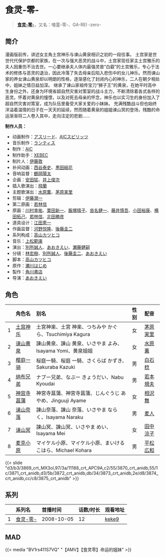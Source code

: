# 食灵-零-


> <u>**[食灵-零-](https://bgm.tv/subject/885)**</u>，又名：喰霊-零-、GA-REI -zero-

## 简介

漫画版前传，讲述女主角土宫神乐与谏山黄泉相识之初的一段往事。
土宫家是世世代代保护京都的家族，在一次与强大恶灵的战斗中，土宫家现任家主土宫雅乐的夫人因重伤不治去世。一心要继承夫人体内最强灵兽“白叡”的土宫雅乐，专心于法术的修炼与恶灵的退治，因此冷落了失去母亲后陷入悲伤中的女儿神乐。然而谏山家的养女谏山黄泉却以明朗的性格，逐渐感化了封闭内心的神乐，二人在朝夕相处中，姐妹之情日益加深。
继承了谏山家祖传宝刀“狮子王”的黄泉，在她平时高中生身份之外，还身为环境省超自然灾害对策室的战斗主力，不断清除着各式各样的恶灵。怀着对黄泉的憧憬，以及对死去母亲的怀念，神乐也以实习生的身份加入了超自然灾害对策室，成为队伍里备受大家关爱的小妹妹。
充满残酷战斗但也始终洋溢着温情的日子在一天天的延续，然而随着黄泉的姐姐谏山冥的登场，残酷的命运渐渐将二人卷入其中，走向注定的悲剧……

**制作人员：**
- 动画制作：[アスリード](https://bgm.tv/person/7083)、[AICスピリッツ](https://bgm.tv/person/29041)
- 音乐制作：[ランティス](https://bgm.tv/person/57)
- 制作：[AIC](https://bgm.tv/person/402)
- 制作助手：[XEBEC](https://bgm.tv/person/551)
- 制片人：[伊藤敦](https://bgm.tv/person/666)
- 补间动画：[西谷泰史](https://bgm.tv/person/23566)、[黒田結花](https://bgm.tv/person/14580)
- 音响监督：[鶴岡陽太](https://bgm.tv/person/29)
- 企画：[安田猛](https://bgm.tv/person/710)、[井上俊次](https://bgm.tv/person/963)
- 插入歌演出：[飛蘭](https://bgm.tv/person/5863)
- 主题歌演出：[水原薫](https://bgm.tv/person/5763)、[茅原実里](https://bgm.tv/person/4421)
- 剪辑：[伊藤潤一](https://bgm.tv/person/7328)
- 第二原画：[若林信](https://bgm.tv/person/12586)
- 原画：[川村幸祐](https://bgm.tv/person/8859)、[栗田新一](https://bgm.tv/person/12411)、[飯塚晴子](https://bgm.tv/person/3313)、[沓名健一](https://bgm.tv/person/12149)、[藤井慎吾](https://bgm.tv/person/12489)、[小田裕康](https://bgm.tv/person/12433)、[横田拓己](https://bgm.tv/person/13045)、[若林信](https://bgm.tv/person/12586)、[北田勝彦](https://bgm.tv/person/12610)
- 道具设计：[江田恵一](https://bgm.tv/person/3082)
- 作画监督：[河野悦隆](https://bgm.tv/person/1265)、[後藤圭二](https://bgm.tv/person/305)
- 系列构成：[高山カツヒコ](https://bgm.tv/person/907)
- 音乐：[上松範康](https://bgm.tv/person/3064)
- 演出：[別所誠人](https://bgm.tv/person/3702)、[あおきえい](https://bgm.tv/person/1828)、[瀬藤健嗣](https://bgm.tv/person/18097)
- 分镜：[林宏樹](https://bgm.tv/person/604)、[別所誠人](https://bgm.tv/person/3702)、[後藤圭二](https://bgm.tv/person/305)、[あおきえい](https://bgm.tv/person/1828)
- 脚本：[高山カツヒコ](https://bgm.tv/person/907)
- 原作：[瀬川はじめ](https://bgm.tv/person/7510)
- 製作：[角川書店](https://bgm.tv/person/518)
- 导演：[あおきえい](https://bgm.tv/person/1828)

## 角色

|     |   角色名   |   别名  | 性别 |  配音  |
|:--- |:------  |:----      |:---  |:--   |
| 1 | [土宫神乐](https://bgm.tv/character/3869) | 土宮神楽、土宮 神楽、つちみや かぐら、Tsuchimiya Kagura | 女 | [茅原実里](https://bgm.tv/person/4421) |
| 2 | [谏山黄泉](https://bgm.tv/character/11188) | 諫山黄泉、諫山 黄泉、いさやま よみ、Isayama Yomi、黄泉姐姐 | 女 | [水原薫](https://bgm.tv/person/5763) |
| 3 | [樱庭一骑](https://bgm.tv/character/3870) | 桜庭一騎、桜庭 一騎、さくらば かずき、Sakuraba Kazuki | 男 | [白石稔](https://bgm.tv/person/4445) |
| 4 | [纳布兄弟](https://bgm.tv/character/3871) | ナブー兄弟、なぶー きょうだい、Nabu Kyoudai | 男 | [若本規夫](https://bgm.tv/person/3920) |
| 5 | [神宫寺菖蒲](https://bgm.tv/character/3872) | 神宮寺菖蒲、神宮寺菖蒲、じんぐうじ あやめ、Jinguuji Ayame | 女 | [相沢舞](https://bgm.tv/person/5010) |
| 6 | [谏山奈落](https://bgm.tv/character/3873) | 諌山奈落、諌山 奈落、いさやま ならく、Isayama Naraku | 男 | [麦人](https://bgm.tv/person/4162) |
| 7 | [谏山冥](https://bgm.tv/character/3874) | 諌山冥、諌山冥、いさやま めい、Isayama Mei | 女 | [田中涼子](https://bgm.tv/person/4832) |
| 8 | [麦克小原](https://bgm.tv/character/3875) | マイケル小原、マイケル小原、まいける こはら、Michael Kohara | 男 | [平松広和](https://bgm.tv/person/4506) |

{{< slide "d3/b3/3869_crt_MX3ol,97/3a/11188_crt_APC9A,c2/55/3870_crt_anidb,55/1c/3871_crt_anidb,d3/5b/3872_crt_anidb,db/34/3873_crt_anidb,2e/d8/3874_crt_anidb,cc/c8/3875_crt_anidb" >}}

## 系列

|     | 系列名   | 首播时间       | 话数/时长 | 观看地址                                                    |
| :-- | :---- | :--------- | :---- | :------------------------------------------------------ |
| 1   |[食灵-零-](https://bgm.tv/subject/885)| 2008-10-05 | 12    | [keke9](https://www.keke9.app/play/23861-4-187157.html) |


## MAD

{{< media  "BV1rs411S7VQ" 
"【AMV】【食灵零】命运的姐妹"  >}}


